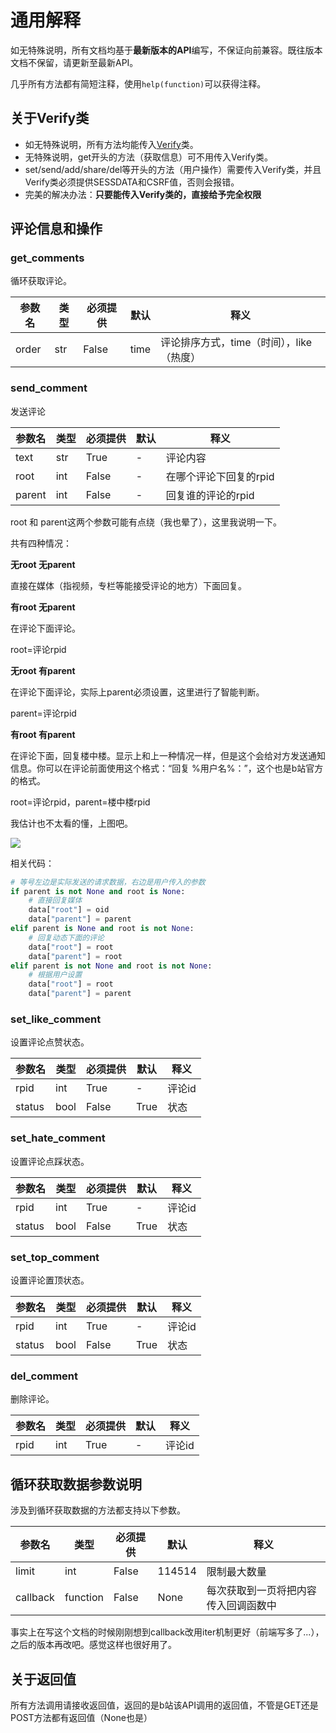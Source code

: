 # 通用解释

如无特殊说明，所有文档均基于**最新版本的API**编写，不保证向前兼容。既往版本文档不保留，请更新至最新API。

几乎所有方法都有简短注释，使用`help(function)`可以获得注释。

## 关于Verify类

- 如无特殊说明，所有方法均能传入[Verify](/bilibili_api/docs/模块/bilibili_api#Verify)类。
- 无特殊说明，get开头的方法（获取信息）可不用传入Verify类。
- set/send/add/share/del等开头的方法（用户操作）需要传入Verify类，并且Verify类必须提供SESSDATA和CSRF值，否则会报错。
- 完美的解决办法：**只要能传入Verify类的，直接给予完全权限**

## 评论信息和操作

### get_comments

循环获取评论。

| 参数名 | 类型 | 必须提供 | 默认 | 释义                                     |
| ------ | ---- | -------- | ---- | ---------------------------------------- |
| order  | str  | False    | time | 评论排序方式，time（时间），like（热度） |

### send_comment

发送评论

| 参数名 | 类型 | 必须提供 | 默认 | 释义                   |
| ------ | ---- | -------- | ---- | ---------------------- |
| text   | str  | True     | -    | 评论内容               |
| root   | int  | False    | -    | 在哪个评论下回复的rpid |
| parent | int  | False    | -    | 回复谁的评论的rpid     |

root 和 parent这两个参数可能有点绕（我也晕了），这里我说明一下。

共有四种情况：

**无root  无parent**

直接在媒体（指视频，专栏等能接受评论的地方）下面回复。

**有root  无parent**

在评论下面评论。

root=评论rpid

**无root  有parent**

在评论下面评论，实际上parent必须设置，这里进行了智能判断。

parent=评论rpid

**有root  有parent**

在评论下面，回复楼中楼。显示上和上一种情况一样，但是这个会给对方发送通知信息。你可以在评论前面使用这个格式：“回复 %用户名%：”，这个也是b站官方的格式。

root=评论rpid，parent=楼中楼rpid

我估计也不太看的懂，上图吧。

![](https://res.passkou.com/image/20200813194523.jpg)

相关代码：

```python
# 等号左边是实际发送的请求数据，右边是用户传入的参数
if parent is not None and root is None:
    # 直接回复媒体
    data["root"] = oid
    data["parent"] = parent
elif parent is None and root is not None:
    # 回复动态下面的评论
    data["root"] = root
    data["parent"] = root
elif parent is not None and root is not None:
    # 根据用户设置
    data["root"] = root
    data["parent"] = parent
```

### set_like_comment

设置评论点赞状态。

| 参数名 | 类型 | 必须提供 | 默认 | 释义   |
| ------ | ---- | -------- | ---- | ------ |
| rpid   | int  | True     | -    | 评论id |
| status | bool | False    | True | 状态   |

### set_hate_comment

设置评论点踩状态。

| 参数名 | 类型 | 必须提供 | 默认 | 释义   |
| ------ | ---- | -------- | ---- | ------ |
| rpid   | int  | True     | -    | 评论id |
| status | bool | False    | True | 状态   |

### set_top_comment

设置评论置顶状态。

| 参数名 | 类型 | 必须提供 | 默认 | 释义   |
| ------ | ---- | -------- | ---- | ------ |
| rpid   | int  | True     | -    | 评论id |
| status | bool | False    | True | 状态   |

### del_comment

删除评论。

| 参数名 | 类型 | 必须提供 | 默认 | 释义   |
| ------ | ---- | -------- | ---- | ------ |
| rpid   | int  | True     | -    | 评论id |

## 循环获取数据参数说明

涉及到循环获取数据的方法都支持以下参数。

| 参数名   | 类型     | 必须提供 | 默认   | 释义                                 |
| -------- | -------- | -------- | ------ | ------------------------------------ |
| limit    | int      | False    | 114514 | 限制最大数量                         |
| callback | function | False    | None   | 每次获取到一页将把内容传入回调函数中 |

事实上在写这个文档的时候刚刚想到callback改用iter机制更好（前端写多了...），之后的版本再改吧。感觉这样也很好用了。

## 关于返回值

所有方法调用请接收返回值，返回的是b站该API调用的返回值，不管是GET还是POST方法都有返回值（None也是）